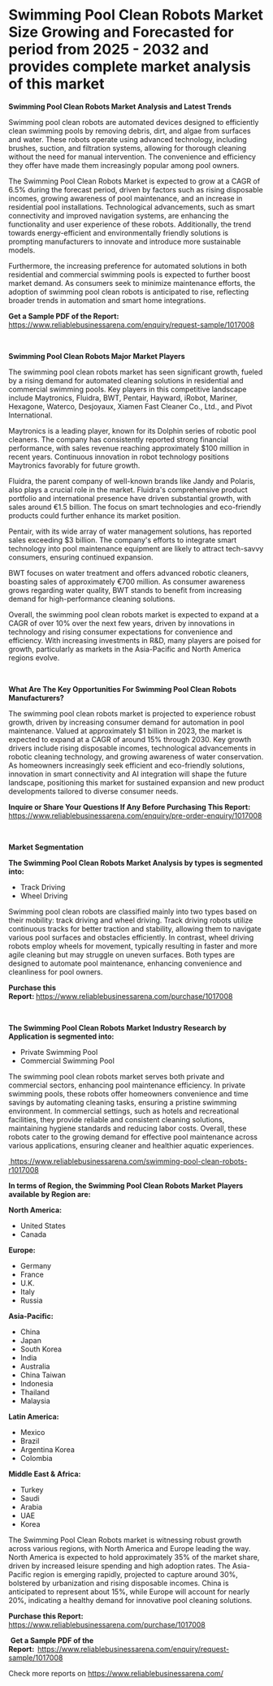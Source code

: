 <p><h1>Swimming Pool Clean Robots Market Size Growing and Forecasted for period from 2025 - 2032 and provides complete market analysis of this market</h1></p><p><strong>Swimming Pool Clean Robots Market Analysis and Latest Trends</strong></p>
<p><p>Swimming pool clean robots are automated devices designed to efficiently clean swimming pools by removing debris, dirt, and algae from surfaces and water. These robots operate using advanced technology, including brushes, suction, and filtration systems, allowing for thorough cleaning without the need for manual intervention. The convenience and efficiency they offer have made them increasingly popular among pool owners.</p><p>The Swimming Pool Clean Robots Market is expected to grow at a CAGR of 6.5% during the forecast period, driven by factors such as rising disposable incomes, growing awareness of pool maintenance, and an increase in residential pool installations. Technological advancements, such as smart connectivity and improved navigation systems, are enhancing the functionality and user experience of these robots. Additionally, the trend towards energy-efficient and environmentally friendly solutions is prompting manufacturers to innovate and introduce more sustainable models.</p><p>Furthermore, the increasing preference for automated solutions in both residential and commercial swimming pools is expected to further boost market demand. As consumers seek to minimize maintenance efforts, the adoption of swimming pool clean robots is anticipated to rise, reflecting broader trends in automation and smart home integrations.</p></p>
<p><strong>Get a Sample PDF of the Report:&nbsp;</strong> <a href="https://www.reliablebusinessarena.com/enquiry/request-sample/1017008?utm_campaign=1420&utm_medium=2&utm_source=Github&utm_content=ia&utm_term=21032025&utm_id=swimming-pool-clean-robots">https://www.reliablebusinessarena.com/enquiry/request-sample/1017008</a></p>
<p>&nbsp;</p>
<p><strong>Swimming Pool Clean Robots Major Market Players</strong></p>
<p><p>The swimming pool clean robots market has seen significant growth, fueled by a rising demand for automated cleaning solutions in residential and commercial swimming pools. Key players in this competitive landscape include Maytronics, Fluidra, BWT, Pentair, Hayward, iRobot, Mariner, Hexagone, Waterco, Desjoyaux, Xiamen Fast Cleaner Co., Ltd., and Pivot International.</p><p>Maytronics is a leading player, known for its Dolphin series of robotic pool cleaners. The company has consistently reported strong financial performance, with sales revenue reaching approximately $100 million in recent years. Continuous innovation in robot technology positions Maytronics favorably for future growth.</p><p>Fluidra, the parent company of well-known brands like Jandy and Polaris, also plays a crucial role in the market. Fluidra's comprehensive product portfolio and international presence have driven substantial growth, with sales around €1.5 billion. The focus on smart technologies and eco-friendly products could further enhance its market position.</p><p>Pentair, with its wide array of water management solutions, has reported sales exceeding $3 billion. The company's efforts to integrate smart technology into pool maintenance equipment are likely to attract tech-savvy consumers, ensuring continued expansion.</p><p>BWT focuses on water treatment and offers advanced robotic cleaners, boasting sales of approximately €700 million. As consumer awareness grows regarding water quality, BWT stands to benefit from increasing demand for high-performance cleaning solutions.</p><p>Overall, the swimming pool clean robots market is expected to expand at a CAGR of over 10% over the next few years, driven by innovations in technology and rising consumer expectations for convenience and efficiency. With increasing investments in R&D, many players are poised for growth, particularly as markets in the Asia-Pacific and North America regions evolve.</p></p>
<p>&nbsp;</p>
<p><strong>What Are The Key Opportunities For Swimming Pool Clean Robots Manufacturers?</strong></p>
<p><p>The swimming pool clean robots market is projected to experience robust growth, driven by increasing consumer demand for automation in pool maintenance. Valued at approximately $1 billion in 2023, the market is expected to expand at a CAGR of around 15% through 2030. Key growth drivers include rising disposable incomes, technological advancements in robotic cleaning technology, and growing awareness of water conservation. As homeowners increasingly seek efficient and eco-friendly solutions, innovation in smart connectivity and AI integration will shape the future landscape, positioning this market for sustained expansion and new product developments tailored to diverse consumer needs.</p></p>
<p><strong>Inquire or Share Your Questions If Any Before Purchasing This Report:</strong> <a href="https://www.reliablebusinessarena.com/enquiry/pre-order-enquiry/1017008?utm_campaign=1420&utm_medium=2&utm_source=Github&utm_content=ia&utm_term=21032025&utm_id=swimming-pool-clean-robots">https://www.reliablebusinessarena.com/enquiry/pre-order-enquiry/1017008</a></p>
<p>&nbsp;</p>
<p><strong>Market Segmentation</strong></p>
<p><strong>The Swimming Pool Clean Robots Market Analysis by types is segmented into:</strong></p>
<p><ul><li>Track Driving</li><li>Wheel Driving</li></ul></p>
<p><p>Swimming pool clean robots are classified mainly into two types based on their mobility: track driving and wheel driving. Track driving robots utilize continuous tracks for better traction and stability, allowing them to navigate various pool surfaces and obstacles efficiently. In contrast, wheel driving robots employ wheels for movement, typically resulting in faster and more agile cleaning but may struggle on uneven surfaces. Both types are designed to automate pool maintenance, enhancing convenience and cleanliness for pool owners.</p></p>
<p><strong>Purchase this Report:&nbsp;</strong><a href="https://www.reliablebusinessarena.com/purchase/1017008?utm_campaign=1420&utm_medium=2&utm_source=Github&utm_content=ia&utm_term=21032025&utm_id=swimming-pool-clean-robots">https://www.reliablebusinessarena.com/purchase/1017008</a></p>
<p>&nbsp;</p>
<p><strong>The Swimming Pool Clean Robots Market Industry Research by Application is segmented into:</strong></p>
<p><ul><li>Private Swimming Pool</li><li>Commercial Swimming Pool</li></ul></p>
<p><p>The swimming pool clean robots market serves both private and commercial sectors, enhancing pool maintenance efficiency. In private swimming pools, these robots offer homeowners convenience and time savings by automating cleaning tasks, ensuring a pristine swimming environment. In commercial settings, such as hotels and recreational facilities, they provide reliable and consistent cleaning solutions, maintaining hygiene standards and reducing labor costs. Overall, these robots cater to the growing demand for effective pool maintenance across various applications, ensuring cleaner and healthier aquatic experiences.</p></p>
<p><a href="https://www.reliablebusinessarena.com/swimming-pool-clean-robots-r1017008?utm_campaign=1420&utm_medium=2&utm_source=Github&utm_content=ia&utm_term=21032025&utm_id=swimming-pool-clean-robots">&nbsp;https://www.reliablebusinessarena.com/swimming-pool-clean-robots-r1017008</a></p>
<p><strong>In terms of Region, the Swimming Pool Clean Robots Market Players available by Region are:</strong></p>
<p>
    <p> <strong> North America: </strong>
        <ul>
            <li>United States</li>
            <li>Canada</li>
        </ul>
        </p> 
    <p> <strong> Europe: </strong>
        <ul>
            <li>Germany</li>
            <li>France</li>
            <li>U.K.</li>
            <li>Italy</li>
            <li>Russia</li>
        </ul>
        </p> 
    <p> <strong> Asia-Pacific: </strong>
        <ul>
            <li>China</li>
            <li>Japan</li>
            <li>South Korea</li>
            <li>India</li>
            <li>Australia</li>
            <li>China Taiwan</li>
            <li>Indonesia</li>
            <li>Thailand</li>
            <li>Malaysia</li>
        </ul>
        </p> 
    <p> <strong> Latin America: </strong>
        <ul>
            <li>Mexico</li>
            <li>Brazil</li>
            <li>Argentina Korea</li>
            <li>Colombia</li>
        </ul>
        </p> 
    <p> <strong> Middle East & Africa: </strong>
        <ul>
            <li>Turkey</li>
            <li>Saudi</li>
            <li>Arabia</li>
            <li>UAE</li>
            <li>Korea</li>
        </ul>
    </p>
    </p>
<p><p>The Swimming Pool Clean Robots market is witnessing robust growth across various regions, with North America and Europe leading the way. North America is expected to hold approximately 35% of the market share, driven by increased leisure spending and high adoption rates. The Asia-Pacific region is emerging rapidly, projected to capture around 30%, bolstered by urbanization and rising disposable incomes. China is anticipated to represent about 15%, while Europe will account for nearly 20%, indicating a healthy demand for innovative pool cleaning solutions.</p></p>
<p><strong>Purchase this Report: </strong><a href="https://www.reliablebusinessarena.com/purchase/1017008?utm_campaign=1420&utm_medium=2&utm_source=Github&utm_content=ia&utm_term=21032025&utm_id=swimming-pool-clean-robots">https://www.reliablebusinessarena.com/purchase/1017008</a></p>
<p>&nbsp;<strong>Get a Sample PDF of the Report:&nbsp;&nbsp;</strong><a href="https://www.reliablebusinessarena.com/enquiry/request-sample/1017008?utm_campaign=1420&utm_medium=2&utm_source=Github&utm_content=ia&utm_term=21032025&utm_id=swimming-pool-clean-robots">https://www.reliablebusinessarena.com/enquiry/request-sample/1017008</a></p>
<p><strong></strong></p>
<p>Check more reports on <a href="https://www.reliablebusinessarena.com/?utm_campaign=1420&utm_medium=2&utm_source=Github&utm_content=ia&utm_term=21032025&utm_id=swimming-pool-clean-robots">https://www.reliablebusinessarena.com/</a></p>